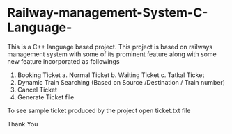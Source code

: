 # Railway-management-System-C-Language-
This is a C++ language based project. This project is based on railways management system with some of its prominent feature along with some new feature incorporated as followings
1. Booking Ticket 
a. Normal Ticket 
b. Waiting Ticket 
c. Tatkal Ticket
2. Dynamic Train Searching (Based on Source /Destination / Train number)
3. Cancel Ticket
4. Generate Ticket file 

To see sample ticket produced by the project open ticket.txt file


Thank You 
